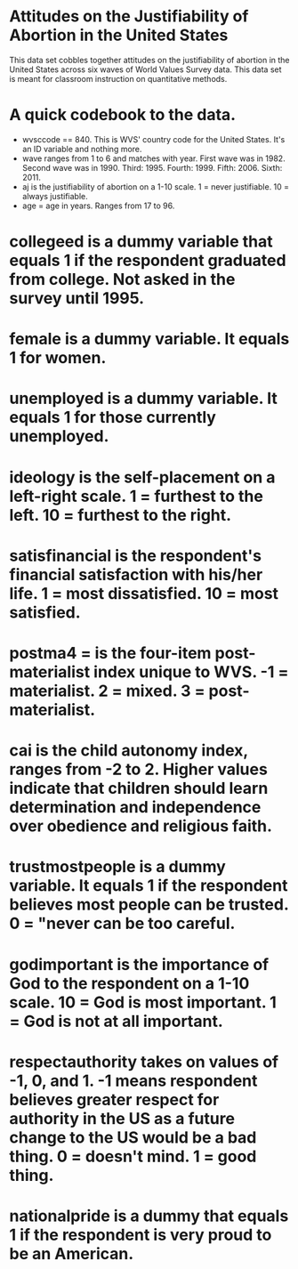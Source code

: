 Attitudes on the Justifiability of Abortion in the United States
================================================================

This data set cobbles together attitudes on the justifiability of abortion in the United States across six waves of World Values Survey data. This data set is meant for classroom instruction on quantitative methods.

A quick codebook to the data.
=============================
- wvsccode == 840. This is WVS' country code for the United States. It's an ID variable and nothing more.
- wave ranges from 1 to 6 and matches with year. First wave was in 1982. Second wave was in 1990. Third: 1995. Fourth: 1999. Fifth: 2006. Sixth: 2011.
- aj is the justifiability of abortion on a 1-10 scale. 1 = never justifiable. 10 = always justifiable.
- age = age in years. Ranges from 17 to 96.
# collegeed is a dummy variable that equals 1 if the respondent graduated from college. Not asked in the survey until 1995.
# female is a dummy variable. It equals 1 for women.
# unemployed is a dummy variable. It equals 1 for those currently unemployed.
# ideology is the self-placement on a left-right scale. 1 = furthest to the left. 10 = furthest to the right.
# satisfinancial is the respondent's financial satisfaction with his/her life. 1 = most dissatisfied. 10 = most satisfied.
# postma4 = is the four-item post-materialist index unique to WVS. -1 = materialist. 2 = mixed. 3 = post-materialist.
# cai is the child autonomy index, ranges from -2 to 2. Higher values indicate that children should learn determination and independence over obedience and religious faith.
# trustmostpeople is a dummy variable. It equals 1 if the respondent believes most people can be trusted. 0 = "never can be too careful.
# godimportant is the importance of God to the respondent on a 1-10 scale. 10 = God is most important. 1 = God is not at all important.
# respectauthority takes on values of -1, 0, and 1. -1 means respondent believes greater respect for authority in the US as a future change to the US would be a bad thing. 0 = doesn't mind. 1 = good thing.
# nationalpride is a dummy that equals 1 if the respondent is very proud to be an American.
